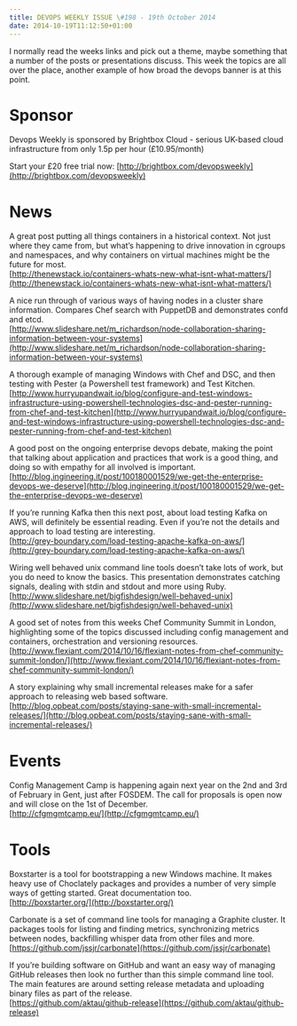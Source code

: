 ```yaml
---
title: DEVOPS WEEKLY ISSUE \#198 - 19th October 2014 
date: 2014-10-19T11:12:50+01:00
---
```


I normally read the weeks links and pick out a theme, maybe something that a number of the posts or presentations discuss. This week the topics are all over the place, another example of how broad the devops banner is at this point.


Sponsor
======

Devops Weekly is sponsored by Brightbox Cloud - serious UK-based cloud infrastructure from only 1.5p per hour (£10.95/month)

Start your £20 free trial now: [http://brightbox.com/devopsweekly](http://brightbox.com/devopsweekly)


News
====

A great post putting all things containers  in a historical context. Not just where they came from, but what’s happening to drive innovation in cgroups and namespaces, and why containers on virtual machines might be the future for most.
<br>[http://thenewstack.io/containers-whats-new-what-isnt-what-matters/](http://thenewstack.io/containers-whats-new-what-isnt-what-matters/)


A nice run through of various ways of having nodes in a cluster share information. Compares Chef search with PuppetDB and demonstrates confd and etcd.
<br>[http://www.slideshare.net/m_richardson/node-collaboration-sharing-information-between-your-systems](http://www.slideshare.net/m_richardson/node-collaboration-sharing-information-between-your-systems)


A thorough example of managing Windows with Chef and DSC, and then testing with Pester (a Powershell test framework) and Test Kitchen.
<br>[http://www.hurryupandwait.io/blog/configure-and-test-windows-infrastructure-using-powershell-technologies-dsc-and-pester-running-from-chef-and-test-kitchen](http://www.hurryupandwait.io/blog/configure-and-test-windows-infrastructure-using-powershell-technologies-dsc-and-pester-running-from-chef-and-test-kitchen)


A good post on the ongoing enterprise devops debate, making the point that talking about application and practices that work is a good thing, and doing so with empathy for all involved is important.
<br>[http://blog.ingineering.it/post/100180001529/we-get-the-enterprise-devops-we-deserve](http://blog.ingineering.it/post/100180001529/we-get-the-enterprise-devops-we-deserve)


If you’re running Kafka then this next post, about load testing Kafka on AWS, will definitely be essential reading. Even if you’re not the details and approach to load testing are interesting.
<br>[http://grey-boundary.com/load-testing-apache-kafka-on-aws/](http://grey-boundary.com/load-testing-apache-kafka-on-aws/)


Wiring well behaved unix command line tools doesn’t take lots of work, but you do need to know the basics. This presentation demonstrates catching signals, dealing with stdin and stdout and more using Ruby.
<br>[http://www.slideshare.net/bigfishdesign/well-behaved-unix](http://www.slideshare.net/bigfishdesign/well-behaved-unix)

A good set of notes from this weeks Chef Community Summit in London, highlighting some of the topics discussed including config management and containers, orchestration and versioning resources.
<br>[http://www.flexiant.com/2014/10/16/flexiant-notes-from-chef-community-summit-london/](http://www.flexiant.com/2014/10/16/flexiant-notes-from-chef-community-summit-london/)


A story explaining why small incremental releases make for a safer approach to releasing web based software.
<br>[http://blog.opbeat.com/posts/staying-sane-with-small-incremental-releases/](http://blog.opbeat.com/posts/staying-sane-with-small-incremental-releases/)


Events
======

Config Management Camp is happening again next year on the 2nd and 3rd of February in Gent, just after FOSDEM. The call for proposals is open now and will close on the 1st of December.
<br>[http://cfgmgmtcamp.eu/](http://cfgmgmtcamp.eu/)


Tools
=====

Boxstarter is a tool for bootstrapping a new Windows machine. It makes heavy use of Choclately packages and provides a number of very simple ways of getting started. Great documentation too.
<br>[http://boxstarter.org/](http://boxstarter.org/)


Carbonate is a set of command line tools for managing a Graphite cluster. It packages tools for listing and finding metrics, synchronizing metrics between nodes, backfilling whisper data from other files and more.
<br>[https://github.com/jssjr/carbonate](https://github.com/jssjr/carbonate)


If you’re building software on GitHub and want an easy way of managing GitHub releases then look no further than this simple command line tool. The main features are around setting release metadata and uploading binary files as part of the release.
<br>[https://github.com/aktau/github-release](https://github.com/aktau/github-release)



